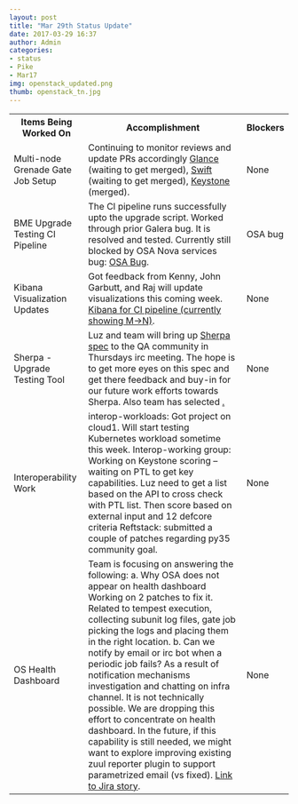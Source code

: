 ```yaml
---
layout: post
title: "Mar 29th Status Update"
date: 2017-03-29 16:37
author: Admin
categories:
- status
- Pike
- Mar17
img: openstack_updated.png
thumb: openstack_tn.jpg
---
```


  <table>
    <tr>
      <th>Items Being Worked On</th>
      <th>Accomplishment</th>
      <th>Blockers</th>
    </tr>
    <tr>
      <td>Multi-node Grenade Gate Job Setup</td>
      <td>Continuing to monitor reviews and update PRs accordingly <a href="https://review.openstack.org/#/c/426428/">Glance</a> (waiting to get merged), <a href="https://review.openstack.org/#/c/411982/">Swift</a> (waiting to get merged), <a href="https://review.openstack.org/#/c/407428/">Keystone</a> (merged).</td>
      <td>None</td>
    </tr>
    <tr>
      <td>BME Upgrade Testing CI Pipeline</td>
      <td>The CI pipeline runs successfully upto the upgrade script. Worked through prior Galera bug.  It is resolved and tested. Currently still blocked by OSA Nova services bug: <a href="https://bugs.launchpad.net/openstack-ansible/+bug/1673889">OSA Bug</a>.</td>
      <td>OSA bug</td>
    </tr>
    <tr>
      <td>Kibana Visualization Updates</td>
      <td>Got feedback from Kenny, John Garbutt, and Raj will update visualizations this coming week. <a href="http://172.99.106.115:5601/app/kibana#/dashboard/OSA-BME-Upgrade-Embed">Kibana for CI pipeline (currently showing M->N)</a>.</td>
      <td>None</td>
    </tr>
    <tr>
      <td>Sherpa  - Upgrade Testing Tool</td>
      <td>Luz and team will bring up <a href= "https://review.openstack.org/#/c/449295/">Sherpa spec</a> to the QA community in Thursdays irc meeting. The hope is to get more eyes on this spec and get there feedback and buy-in for our future work efforts towards Sherpa.  Also team has selected <a href="https://etherpad.openstack.org/p/qe-sherpa-design"<Sherpa completion goals for Ocata</a>.
      </td>
      <td>None</td>
    </tr>
    <tr>
      <td>Interoperability Work</td>
      <td>interop-workloads: Got project on cloud1. Will start testing Kubernetes workload sometime this week.
         Interop-working group: Working on Keystone scoring – waiting on PTL to get key capabilities. Luz need to get a list based on the API to cross check with PTL list. Then score based on external input and 12 defcore criteria
         Reftstack: submitted a couple of patches regarding py35 community goal.
      </td>
      <td>None</td>
    </tr>
    <tr>
      <td>OS Health Dashboard</td>
      <td>Team is focusing on answering the following:
      a. Why OSA does not appear on health dashboard Working on 2 patches to fix it. Related to tempest execution, collecting subunit log files, gate job picking the logs and placing them in the right location.
      b. Can we notify by email or irc bot when a periodic job fails?  As a result of notification mechanisms investigation and chatting on infra channel. It is not technically possible. We are dropping this effort to concentrate on health dashboard.  In the future, if this capability is still needed, we might want to explore improving existing zuul reporter plugin to support parametrized email (vs fixed). <a href="https://01.org/jira/browse/OSIC-1276?focusedCommentId=30403&page=com.atlassian.jira.plugin.system.issuetabpanels%3Acomment-tabpanel#comment-30403">Link to Jira story</a>.
      </td>
      <td>None</td>
    </tr>
  </table>

[hampden]: https://github.com/jekyll/jekyll
